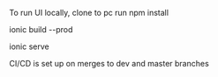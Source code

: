 To run UI locally, clone to pc
 run npm install
 
 ionic build --prod
 
 ionic serve
 
 CI/CD is set up on merges to dev and master branches 
 
